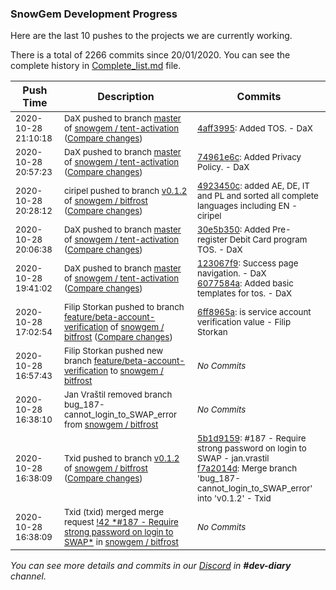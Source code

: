 
### SnowGem Development Progress

Here are the last 10 pushes to the projects we are currently working.

There is a total of 2266 commits since 20/01/2020. You can see the complete history in
 [Complete_list.md](Complete_list.md) file.

| Push Time | Description | Commits |
| --- | --- | --- |
| <sub>2020-10-28 21:10:18</sub> | <sub>DaX pushed to branch [master](https://gitlab.com/snowgem/snowpay-activation/commits/master) of [snowgem / tent\-activation](https://gitlab.com/snowgem/snowpay-activation) ([Compare changes](https://gitlab.com/snowgem/snowpay-activation/compare/74961e6c847ac45683f083a0b4b07d4904f7b3dd...4aff399546a78413dc10d833be8fbac7624812b7))</sub> | <sub>[4aff3995](https://gitlab.com/snowgem/snowpay-activation/-/commit/4aff399546a78413dc10d833be8fbac7624812b7): Added TOS. - DaX</sub> |
| <sub>2020-10-28 20:57:23</sub> | <sub>DaX pushed to branch [master](https://gitlab.com/snowgem/snowpay-activation/commits/master) of [snowgem / tent\-activation](https://gitlab.com/snowgem/snowpay-activation) ([Compare changes](https://gitlab.com/snowgem/snowpay-activation/compare/30e5b350cbdf8377f24b3a5fa4448cbd432c7d79...74961e6c847ac45683f083a0b4b07d4904f7b3dd))</sub> | <sub>[74961e6c](https://gitlab.com/snowgem/snowpay-activation/-/commit/74961e6c847ac45683f083a0b4b07d4904f7b3dd): Added Privacy Policy. - DaX</sub> |
| <sub>2020-10-28 20:28:12</sub> | <sub>ciripel pushed to branch [v0\.1\.2](https://gitlab.com/snowgem/bitfrost/commits/v0.1.2) of [snowgem / bitfrost](https://gitlab.com/snowgem/bitfrost) ([Compare changes](https://gitlab.com/snowgem/bitfrost/compare/f7a2014d0d535ce93e2ea20cd8ac6cb0b921a62b...4923450c2b46b3bbc6bfc9b1ee5d2729a0564e6d))</sub> | <sub>[4923450c](https://gitlab.com/snowgem/bitfrost/-/commit/4923450c2b46b3bbc6bfc9b1ee5d2729a0564e6d): added AE, DE, IT and PL and sorted all complete languages including EN - ciripel</sub> |
| <sub>2020-10-28 20:06:38</sub> | <sub>DaX pushed to branch [master](https://gitlab.com/snowgem/snowpay-activation/commits/master) of [snowgem / tent\-activation](https://gitlab.com/snowgem/snowpay-activation) ([Compare changes](https://gitlab.com/snowgem/snowpay-activation/compare/6077584aa69d82b8fa7cec6987429dad3347271f...30e5b350cbdf8377f24b3a5fa4448cbd432c7d79))</sub> | <sub>[30e5b350](https://gitlab.com/snowgem/snowpay-activation/-/commit/30e5b350cbdf8377f24b3a5fa4448cbd432c7d79): Added Pre-register Debit Card program TOS. - DaX</sub> |
| <sub>2020-10-28 19:41:02</sub> | <sub>DaX pushed to branch [master](https://gitlab.com/snowgem/snowpay-activation/commits/master) of [snowgem / tent\-activation](https://gitlab.com/snowgem/snowpay-activation) ([Compare changes](https://gitlab.com/snowgem/snowpay-activation/compare/926b14f75ab8aa5c52244e946eeb7a2f0af3487b...6077584aa69d82b8fa7cec6987429dad3347271f))</sub> | <sub>[123067f9](https://gitlab.com/snowgem/snowpay-activation/-/commit/123067f98413c8e6b35959a59aba7310400492f7): Success page navigation. - DaX<br>[6077584a](https://gitlab.com/snowgem/snowpay-activation/-/commit/6077584aa69d82b8fa7cec6987429dad3347271f): Added basic templates for tos. - DaX</sub> |
| <sub>2020-10-28 17:02:54</sub> | <sub>Filip Storkan pushed to branch [feature/beta\-account\-verification](https://gitlab.com/snowgem/bitfrost/commits/feature/beta-account-verification) of [snowgem / bitfrost](https://gitlab.com/snowgem/bitfrost) ([Compare changes](https://gitlab.com/snowgem/bitfrost/compare/99b16d883cd6fdc1ace0f62eb40893ed16b487e5...6ff8965aee7f6fc67be2d294d20ce77bfcfdf718))</sub> | <sub>[6ff8965a](https://gitlab.com/snowgem/bitfrost/-/commit/6ff8965aee7f6fc67be2d294d20ce77bfcfdf718): is service account verification value - Filip Storkan</sub> |
| <sub>2020-10-28 16:57:43</sub> | <sub>Filip Storkan pushed new branch [feature/beta\-account\-verification](https://gitlab.com/snowgem/bitfrost/commits/feature/beta-account-verification) to [snowgem / bitfrost](https://gitlab.com/snowgem/bitfrost)</sub> | <sub>_No Commits_</sub> |
| <sub>2020-10-28 16:38:10</sub> | <sub>Jan Vraštil removed branch bug_187-cannot_login_to_SWAP_error from [snowgem / bitfrost](https://gitlab.com/snowgem/bitfrost)</sub> | <sub>_No Commits_</sub> |
| <sub>2020-10-28 16:38:09</sub> | <sub>Txid pushed to branch [v0\.1\.2](https://gitlab.com/snowgem/bitfrost/commits/v0.1.2) of [snowgem / bitfrost](https://gitlab.com/snowgem/bitfrost) ([Compare changes](https://gitlab.com/snowgem/bitfrost/compare/1ec28d8cb4b7bbe52edefc886ae98da177792c21...f7a2014d0d535ce93e2ea20cd8ac6cb0b921a62b))</sub> | <sub>[5b1d9159](https://gitlab.com/snowgem/bitfrost/-/commit/5b1d9159c89a0471040fd58689584f9844f700ba): #187 - Require strong password on login to SWAP - jan.vrastil<br>[f7a2014d](https://gitlab.com/snowgem/bitfrost/-/commit/f7a2014d0d535ce93e2ea20cd8ac6cb0b921a62b): Merge branch 'bug_187-cannot_login_to_SWAP_error' into 'v0.1.2' - Txid</sub> |
| <sub>2020-10-28 16:38:09</sub> | <sub>Txid (txid) merged merge request [\!42 \*\#187 \- Require strong password on login to SWAP\*](https://gitlab.com/snowgem/bitfrost/-/merge_requests/42) in [snowgem / bitfrost](https://gitlab.com/snowgem/bitfrost)</sub> | <sub>_No Commits_</sub> |

_You can see more details and commits in our [Discord](https://discord.gg/zumGnbg) in **#dev-diary** channel._
